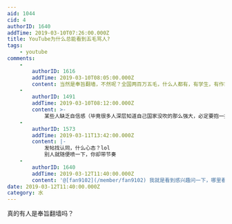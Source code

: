 ```yaml
---
aid: 1044
cid: 4
authorID: 1640
addTime: 2019-03-10T07:26:00.000Z
title: YouTube为什么总能看到五毛骂人?
tags:
    - youtube
comments:
    -
        authorID: 1616
        addTime: 2019-03-10T08:05:00.000Z
        content: 当然是奉旨翻墙，不然呢？全国两百万五毛，什么人都有，有学生，有作家，还有监狱的犯人。
    -
        authorID: 1491
        addTime: 2019-03-10T08:12:00.000Z
        content: >-
            某些人缺乏自信感（毕竟很多人深层知道自己国家没吹的那么强大，必定要抱一抱不存在的靠山来获得那么一点点安全感。有人打破自己的幻想一定要无能狂怒一下。
    -
        authorID: 1573
        addTime: 2019-03-11T13:42:00.000Z
        content: |-
            发帖找认同，什么心态？lol  
            别人就随便喷一下，你却带节奏
    -
        authorID: 1640
        addTime: 2019-03-12T11:40:00.000Z
        content: '@[fan9102](/member/fan9102) 我就是看到感兴趣问一下，哪里看到我带节奏了？'
date: 2019-03-12T11:40:00.000Z
category: 水
---
```


真的有人是奉旨翻墙吗？

